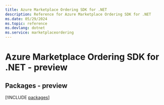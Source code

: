 ```yaml
---
title: Azure Marketplace Ordering SDK for .NET
description: Reference for Azure Marketplace Ordering SDK for .NET
ms.date: 05/29/2024
ms.topic: reference
ms.devlang: dotnet
ms.service: marketplaceordering
---
```

# Azure Marketplace Ordering SDK for .NET - preview
## Packages - preview
[!INCLUDE [packages](marketplace-ordering-index.md)]